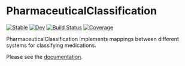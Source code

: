 # PharmaceuticalClassification

[![Stable](https://img.shields.io/badge/docs-stable-blue.svg)](https://JuliaHealth.github.io/PharmaceuticalClassification.jl/stable)
[![Dev](https://img.shields.io/badge/docs-dev-blue.svg)](https://JuliaHealth.github.io/PharmaceuticalClassification.jl/dev)
[![Build Status](https://github.com/JuliaHealth/PharmaceuticalClassification.jl/workflows/CI/badge.svg)](https://github.com/JuliaHealth/PharmaceuticalClassification.jl/actions)
[![Coverage](https://codecov.io/gh/JuliaHealth/PharmaceuticalClassification.jl/branch/master/graph/badge.svg)](https://codecov.io/gh/JuliaHealth/PharmaceuticalClassification.jl)

PharmaceuticalClassification
implements mappings between different systems for classifying medications.

Please see the
[documentation](https://JuliaHealth.github.io/PharmaceuticalClassification.jl/stable/).
